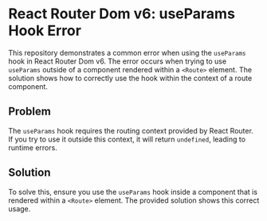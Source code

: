 # React Router Dom v6: useParams Hook Error

This repository demonstrates a common error when using the `useParams` hook in React Router Dom v6. The error occurs when trying to use `useParams` outside of a component rendered within a `<Route>` element.  The solution shows how to correctly use the hook within the context of a route component.

## Problem

The `useParams` hook requires the routing context provided by React Router. If you try to use it outside this context, it will return `undefined`, leading to runtime errors.

## Solution

To solve this, ensure you use the `useParams` hook inside a component that is rendered within a `<Route>` element.  The provided solution shows this correct usage.